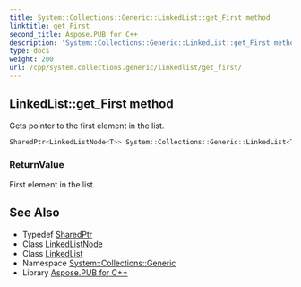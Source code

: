 ```yaml
---
title: System::Collections::Generic::LinkedList::get_First method
linktitle: get_First
second_title: Aspose.PUB for C++
description: 'System::Collections::Generic::LinkedList::get_First method. Gets pointer to the first element in the list in C++.'
type: docs
weight: 200
url: /cpp/system.collections.generic/linkedlist/get_first/
---
```

## LinkedList::get_First method


Gets pointer to the first element in the list.

```cpp
SharedPtr<LinkedListNode<T>> System::Collections::Generic::LinkedList<T>::get_First() const
```


### ReturnValue

First element in the list.

## See Also

* Typedef [SharedPtr](../../../system/sharedptr/)
* Class [LinkedListNode](../../linkedlistnode/)
* Class [LinkedList](../)
* Namespace [System::Collections::Generic](../../)
* Library [Aspose.PUB for C++](../../../)
